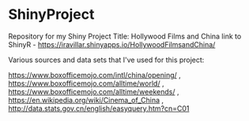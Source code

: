 # ShinyProject
Repository for my Shiny Project
Title: Hollywood Films and China
link to ShinyR - https://iravillar.shinyapps.io/HollywoodFilmsandChina/


Various sources and data sets that I've used for this project:

https://www.boxofficemojo.com/intl/china/opening/ , 
https://www.boxofficemojo.com/alltime/world/ , 
https://www.boxofficemojo.com/alltime/weekends/ , 
https://en.wikipedia.org/wiki/Cinema_of_China , 
http://data.stats.gov.cn/english/easyquery.htm?cn=C01
